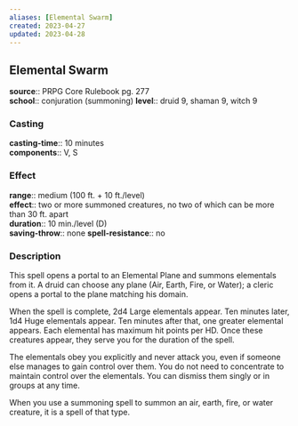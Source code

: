 ```yaml
---
aliases: [Elemental Swarm]
created: 2023-04-27
updated: 2023-04-28
---
```


## Elemental Swarm

**source**:: PRPG Core Rulebook pg. 277  
**school**:: conjuration (summoning)
**level**:: druid 9, shaman 9, witch 9

### Casting

**casting-time**:: 10 minutes  
**components**:: V, S

### Effect

**range**:: medium (100 ft. + 10 ft./level)  
**effect**:: two or more summoned creatures, no two of which can be more than 30 ft. apart  
**duration**:: 10 min./level (D)  
**saving-throw**:: none
**spell-resistance**:: no

### Description

This spell opens a portal to an Elemental Plane and summons elementals from it. A druid can choose any plane (Air, Earth, Fire, or Water); a cleric opens a portal to the plane matching his domain.  
  
When the spell is complete, 2d4 Large elementals appear. Ten minutes later, 1d4 Huge elementals appear. Ten minutes after that, one greater elemental appears. Each elemental has maximum hit points per HD. Once these creatures appear, they serve you for the duration of the spell.  
  
The elementals obey you explicitly and never attack you, even if someone else manages to gain control over them. You do not need to concentrate to maintain control over the elementals. You can dismiss them singly or in groups at any time.  
  
When you use a summoning spell to summon an air, earth, fire, or water creature, it is a spell of that type.
